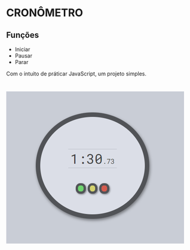 # CRONÔMETRO

##

## Funções

- Iniciar
- Pausar
- Parar

Com o intuito de práticar JavaScript, um projeto simples.

<h1 aling="center">
    <img alt="cronômetro" title="cronômetro" src="./git/cronometro.PNG"/>
</h1>
